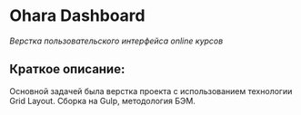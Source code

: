 # Ohara Dashboard

*Верстка пользовательского интерфейса online курсов*

## Краткое описание:

Основной задачей была верстка проекта с использованием технологии Grid Layout. Сборка на Gulp, методология БЭМ.
